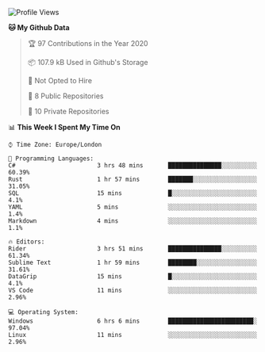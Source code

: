 <!--START_SECTION:waka-->
![Profile Views](http://img.shields.io/badge/Profile%20Views-0-blue)

**🐱 My Github Data** 

> 🏆 97 Contributions in the Year 2020
 > 
> 📦 107.9 kB Used in Github's Storage 
 > 
> 🚫 Not Opted to Hire
 > 
> 📜 8 Public Repositories
 > 
> 🔑 10 Private Repositories 

📊 **This Week I Spent My Time On** 

```text
⌚︎ Time Zone: Europe/London

💬 Programming Languages: 
C#                       3 hrs 48 mins       ███████████████░░░░░░░░░░   60.39% 
Rust                     1 hr 57 mins        ███████░░░░░░░░░░░░░░░░░░   31.05% 
SQL                      15 mins             █░░░░░░░░░░░░░░░░░░░░░░░░   4.1% 
YAML                     5 mins              ░░░░░░░░░░░░░░░░░░░░░░░░░   1.4% 
Markdown                 4 mins              ░░░░░░░░░░░░░░░░░░░░░░░░░   1.1%

🔥 Editors: 
Rider                    3 hrs 51 mins       ███████████████░░░░░░░░░░   61.34% 
Sublime Text             1 hr 59 mins        ████████░░░░░░░░░░░░░░░░░   31.61% 
DataGrip                 15 mins             █░░░░░░░░░░░░░░░░░░░░░░░░   4.1% 
VS Code                  11 mins             ░░░░░░░░░░░░░░░░░░░░░░░░░   2.96%

💻 Operating System: 
Windows                  6 hrs 6 mins        ████████████████████████░   97.04% 
Linux                    11 mins             ░░░░░░░░░░░░░░░░░░░░░░░░░   2.96%

```


<!--END_SECTION:waka-->